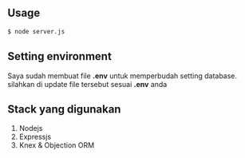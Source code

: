 ## Usage
``` bash
$ node server.js
```
## Setting environment
Saya sudah membuat file **.env** untuk memperbudah setting database. silahkan di update file tersebut sesuai **.env** anda

## Stack yang digunakan
1. Nodejs
2. Expressjs
3. Knex & Objection ORM
